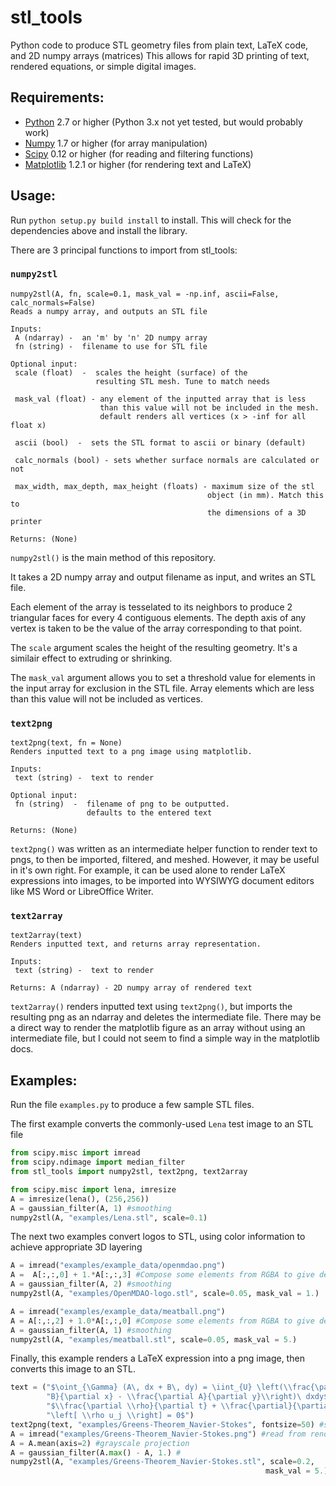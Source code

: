 stl_tools
=======================
Python code to produce STL geometry files from plain text, LaTeX code, and 2D numpy arrays (matrices) 
This allows for rapid 3D printing of text, rendered equations, or simple digital images.


## Requirements:
- [Python](http://python.org/) 2.7 or higher (Python 3.x not yet tested, but would probably work)
- [Numpy](http://www.numpy.org/) 1.7 or higher (for array manipulation)
- [Scipy](http://www.scipy.org/) 0.12 or higher (for reading and filtering functions)
- [Matplotlib](http://matplotlib.org/) 1.2.1 or higher (for rendering text and LaTeX)

## Usage:
Run `python setup.py build install` to install. This will check for the 
dependencies above and install the library.

There are 3 principal functions to import from stl_tools:

### `numpy2stl`
    numpy2stl(A, fn, scale=0.1, mask_val = -np.inf, ascii=False, calc_normals=False)
    Reads a numpy array, and outputs an STL file

    Inputs:
     A (ndarray) -  an 'm' by 'n' 2D numpy array
     fn (string) -  filename to use for STL file

    Optional input:
     scale (float)  -  scales the height (surface) of the 
                       resulting STL mesh. Tune to match needs

     mask_val (float) - any element of the inputted array that is less
                        than this value will not be included in the mesh.
                        default renders all vertices (x > -inf for all float x)

     ascii (bool)  -  sets the STL format to ascii or binary (default)

     calc_normals (bool) - sets whether surface normals are calculated or not

     max_width, max_depth, max_height (floats) - maximum size of the stl
                                                object (in mm). Match this to
                                                the dimensions of a 3D printer 

    Returns: (None)

`numpy2stl()` is the main method of this repository. 

It takes a 2D numpy array and output filename
as input, and writes an STL file. 

Each element of the array is tesselated to its neighbors to produce 2 triangular faces for
every 4 contiguous elements. The depth axis of any vertex is taken to be the value of the array corresponding to that point.

The `scale` argument scales the height of the resulting geometry. It's a similair effect to extruding or shrinking.

The `mask_val` argument allows you to set a threshold value for elements in the input array for exclusion in the STL file.
Array elements which are less than this value will not be included as vertices.


### `text2png`
    text2png(text, fn = None)
    Renders inputted text to a png image using matplotlib.

    Inputs:
     text (string) -  text to render

    Optional input:
     fn (string)  -  filename of png to be outputted.
                     defaults to the entered text

    Returns: (None)

`text2png()` was written as an intermediate helper function to render text to pngs, to then be imported, filtered, and meshed.
However, it may be useful in it's own right. For example, it can be used alone to render LaTeX expressions into images, to be imported into WYSIWYG document editors like MS Word or LibreOffice Writer. 

### `text2array`
    text2array(text)
    Renders inputted text, and returns array representation.

    Inputs:
     text (string) -  text to render

    Returns: A (ndarray) - 2D numpy array of rendered text
    

`text2array()` renders inputted text using `text2png()`, but imports the resulting png as an ndarray and deletes the intermediate file.
There may be a direct way to render the matplotlib figure as an array without using an intermediate file, but I could not seem to find a simple
way in the matplotlib docs.


## Examples:

Run the file `examples.py` to produce a few sample STL files.

The first example converts the commonly-used `Lena` test image to an STL file

```python
from scipy.misc import imread
from scipy.ndimage import median_filter
from stl_tools import numpy2stl, text2png, text2array

from scipy.misc import lena, imresize
A = imresize(lena(), (256,256))
A = gaussian_filter(A, 1) #smoothing
numpy2stl(A, "examples/Lena.stl", scale=0.1)
```

The next two examples convert logos to STL, using color information to achieve appropriate 3D layering

```python
A = imread("examples/example_data/openmdao.png")
A =  A[:,:,0] + 1.*A[:,:,3] #Compose some elements from RGBA to give depth 
A = gaussian_filter(A, 2) #smoothing
numpy2stl(A, "examples/OpenMDAO-logo.stl", scale=0.05, mask_val = 1.)
```

```python
A = imread("examples/example_data/meatball.png")
A = A[:,:,2] + 1.0*A[:,:,0] #Compose some elements from RGBA to give depth 
A = gaussian_filter(A, 1) #smoothing
numpy2stl(A, "examples/meatball.stl", scale=0.05, mask_val = 5.)
```

Finally, this example renders a LaTeX expression into a png image, then converts this image to an STL.

```python
text = ("$\oint_{\Gamma} (A\, dx + B\, dy) = \iint_{U} \left(\\frac{\partial "
        "B}{\partial x} - \\frac{\partial A}{\partial y}\\right)\ dxdy$ \n\n "
        "$\\frac{\partial \\rho}{\partial t} + \\frac{\partial}{\partial x_j}"
        "\left[ \\rho u_j \\right] = 0$")
text2png(text, "examples/Greens-Theorem_Navier-Stokes", fontsize=50) #save png 
A = imread("examples/Greens-Theorem_Navier-Stokes.png") #read from rendered png
A = A.mean(axis=2) #grayscale projection
A = gaussian_filter(A.max() - A, 1.) #
numpy2stl(A, "examples/Greens-Theorem_Navier-Stokes.stl", scale=0.2, 
                                                         mask_val = 5.)
```
